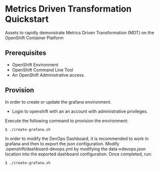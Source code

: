# Metrics Driven Transformation Quickstart

Assets to rapidly demonstrate Metrics Driven Transformation (MDT) on the OpenShift Container Platform

## Prerequisites

* OpenShift Environment
* OpenShift Command Line Tool
* An OpenShift Administrative access.

## Provision

In order to create or update  the grafana environment.
* Login to openshift with an an account with administrative privileges.

Execute the following command to provision the environment:

```bash
$ ./create-grafana.sh
```

In order to modify the DevOps Dashboard, it is recommended to work in grafana and then to export the json configuration.
Modify .openshift/dashboard-devops.yml by modifying the data->devops.json location into the exported dashboard configuration.
Once completed, run: 

```bash
$ ./create-grafana.sh
```